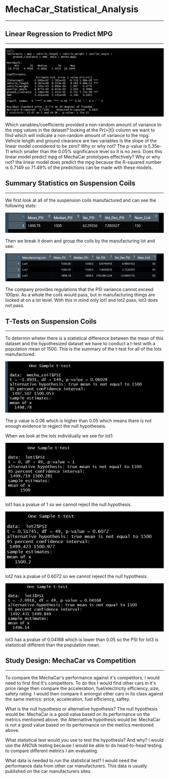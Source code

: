 # MechaCar_Statistical_Analysis
---
## Linear Regression to Predict MPG
---
![alt text](https://github.com/pady7/MechaCar_Statistical_Analysis/blob/main/Output/output2.png)

Which variables/coefficients provided a non-random amount of variance to the mpg values in the dataset? looking at the Pr(>|t|) column we want to find which will indicate a non-random amount of variance to the mpg. Vehicle length and ground clearance are two variables
Is the slope of the linear model considered to be zero? Why or why not? The p-value is 5.35e-11 which smaller than the 0.05% significance level so it is no zero.
Does this linear model predict mpg of MechaCar prototypes effectively? Why or why not? the linear model does predict the mpg because the R-squared number is 0.7149 so 71.49% of the predictions can be made with these models.

## Summary Statistics on Suspension Coils
---
We first look at all of the suspension coils manufactured and can see the following stats:

![alt text](https://github.com/pady7/MechaCar_Statistical_Analysis/blob/main/Output/total_summary.png)

Then we break it down and group the coils by the manufacturing lot and see:

![alt text](https://github.com/pady7/MechaCar_Statistical_Analysis/blob/main/Output/lot_summary.png)

The company provides regulations that the PSI variance cannot exceed 100psi. As a whole the coils would pass, but in manufacturing things are looked at on a lot level. With this in mind only lot1 and lot2 pass, lot3 does not pass.

## T-Tests on Suspension Coils
---
To determin wheter there is a statistical difference between the mean of this dataset and the hypothesized dataset we have to conduct a t-test with a population mean of 1500.
This is the summary of the t-test for all of the lots manufactured.

![alt text](https://github.com/pady7/MechaCar_Statistical_Analysis/blob/main/Output/output5.png)

The p value is 0.06 which is higher than 0.05 which means there is not enough evidence to regject the null hypotheseis.

When we look at the lots individually we see for lot1:

![alt text](https://github.com/pady7/MechaCar_Statistical_Analysis/blob/main/Output/output6.png)

lot1 has a pvalue of 1 so we cannot reject the null hypothesis.

![alt text](https://github.com/pady7/MechaCar_Statistical_Analysis/blob/main/Output/output7.png)

lot2 has a pvalue of 0.6072 so we cannot rejeect the null hypothesis.

![alt text](https://github.com/pady7/MechaCar_Statistical_Analysis/blob/main/Output/output8.png)

 lot3 has a pvalue of 0.04168 which is lower than 0.05 so the PSI for lot3 is statisticall different than the population mean.
 
 ## Study Design: MechaCar vs Competition
 ---
 To compare the MechaCar's performance against it's competitors, I would need to first find it's competitors. To do this I would find other cars in it's price range then compare the acceleration, fuel/electricity efficiency, size, safety rating. I would then compare it amongst other cars in its class against the same metrics: price, acceleration, fuel efficiency, saftey.

What is the null hypothesis or alternative hypothesis? The null hypothesis would be: MechaCar is a good value based on its performance on the metrics mentioned above. the Alternattive hypothesis would be: MechaCar is not a good value based on its performance on the metrics mentioned above.

What statistical test would you use to test the hypothesis? And why? I would use the ANOVA testing because I would be able to do head-to-head testing to compare different metrics I am evaluating.

What data is needed to run the statistical test? I would need the performance data from other car manufacturers. This data is usually published on the car manufacturers sites.

